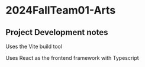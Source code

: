 # 2024FallTeam01-Arts

## Project Development notes

Uses the Vite build tool

Uses React as the frontend framework with Typescript


